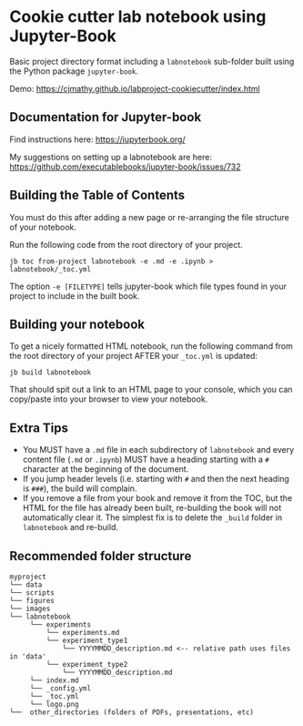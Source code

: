 # Cookie cutter lab notebook using Jupyter-Book

Basic project directory format including a `labnotebook` sub-folder built using the Python package `jupyter-book`.

Demo: https://cjmathy.github.io/labproject-cookiecutter/index.html

## Documentation for Jupyter-book

Find instructions here: https://jupyterbook.org/

My suggestions on setting up a labnotebook are here: https://github.com/executablebooks/jupyter-book/issues/732

## Building the Table of Contents

You must do this after adding a new page or re-arranging the file structure of your notebook.

Run the following code from the root directory of your project.

```
jb toc from-project labnotebook -e .md -e .ipynb > labnotebook/_toc.yml
```

The option `-e [FILETYPE]` tells jupyter-book which file types found in your project to include in the built book.

## Building your notebook

To get a nicely formatted HTML notebook, run the following command from the root directory of your project AFTER your `_toc.yml` is updated:

```
jb build labnotebook
```

That should spit out a link to an HTML page to your console, which you can copy/paste into your browser to view your notebook.

## Extra Tips

- You MUST have a `.md` file in each subdirectory of `labnotebook` and every content file (`.md` or `.ipynb`) MUST have a heading starting with a `#` character at the beginning of the document.
- If you jump header levels (i.e. starting with `#` and then the next heading is `###`), the build will complain.
- If you remove a file from your book and remove it from the TOC, but the HTML for the file has already been built, re-building the book will not automatically clear it. The simplest fix is to delete the `_build` folder in `labnotebook` and re-build.


## Recommended folder structure
```
myproject
└── data
└── scripts
└── figures
└── images
└── labnotebook
     └── experiments
         └── experiments.md
         └── experiment_type1
             └── YYYYMMDD_description.md <-- relative path uses files in 'data'
         └── experiment_type2
             └── YYYYMMDD_description.md
     └── index.md
     └── _config.yml
     └── _toc.yml
     └── logo.png
└──  other_directories (folders of PDFs, presentations, etc)
```
